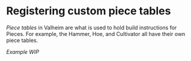 # Registering custom piece tables
_Piece tables_ in Valheim are what is used to hold build instructions for Pieces. For example, the Hammer, Hoe, and Cultivator all have their own piece tables.  

_Example WIP_